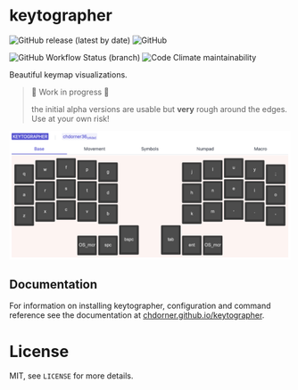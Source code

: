 # keytographer

![GitHub release (latest by date)](https://img.shields.io/github/v/release/chdorner/keytographer?style=flat-square)
![GitHub](https://img.shields.io/github/license/chdorner/keytographer?style=flat-square)

![GitHub Workflow Status (branch)](https://img.shields.io/github/workflow/status/chdorner/keytographer/Build/main?style=flat-square)
![Code Climate maintainability](https://img.shields.io/codeclimate/maintainability/chdorner/keytographer?style=flat-square)

Beautiful keymap visualizations.

> 🚧 Work in progress 🚧
>
> the initial alpha versions are usable but **very** rough around the edges. Use at your own risk!

![Rendered keymap in the live server](docs/img/live.png)

## Documentation

For information on installing keytographer, configuration and command reference see the documentation at [chdorner.github.io/keytographer](https://chdorner.github.io/keytographer).

# License

MIT, see `LICENSE` for more details.
